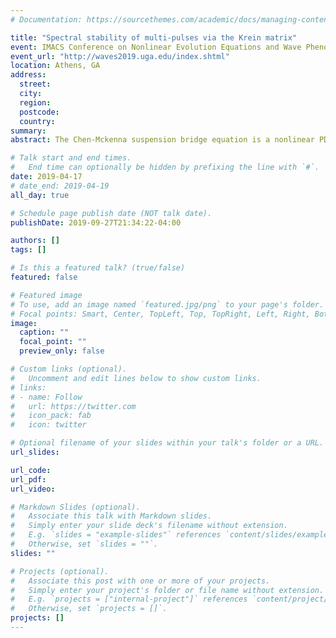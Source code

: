 ```yaml
---
# Documentation: https://sourcethemes.com/academic/docs/managing-content/

title: "Spectral stability of multi-pulses via the Krein matrix"
event: IMACS Conference on Nonlinear Evolution Equations and Wave Phenomena
event_url: "http://waves2019.uga.edu/index.shtml"
location: Athens, GA
address: 
  street: 
  city: 
  region: 
  postcode:
  country:
summary:
abstract: The Chen-Mckenna suspension bridge equation is a nonlinear PDE which is 2nd order in time and is used to model traveling waves on a suspended beam. For certain parameter regimes, it admits multi-pulse traveling wave solutions, which are small perturbations of the stable, primary pulse solution. Linear stability of these multi-pulse solutions is determined by eigenvalues near the origin representing the interaction between the individual pulses. Linearization about these multi-pulse solutions yields a quadratic eigenvalue problem. To study this problem, we use a reformulated version of the Krein matrix, which was presented by Todd Kapitula in a previous talk. Using an appropriate leading order expansion of the Krein matrix, we are able to give analytical criteria for the stability of these multi-pulse solutions. We also present numerical results to support our analysis. 

# Talk start and end times.
#   End time can optionally be hidden by prefixing the line with `#`.
date: 2019-04-17
# date_end: 2019-04-19
all_day: true

# Schedule page publish date (NOT talk date).
publishDate: 2019-09-27T21:34:22-04:00

authors: []
tags: []

# Is this a featured talk? (true/false)
featured: false

# Featured image
# To use, add an image named `featured.jpg/png` to your page's folder. 
# Focal points: Smart, Center, TopLeft, Top, TopRight, Left, Right, BottomLeft, Bottom, BottomRight.
image:
  caption: ""
  focal_point: ""
  preview_only: false

# Custom links (optional).
#   Uncomment and edit lines below to show custom links.
# links:
# - name: Follow
#   url: https://twitter.com
#   icon_pack: fab
#   icon: twitter

# Optional filename of your slides within your talk's folder or a URL.
url_slides:

url_code:
url_pdf:
url_video:

# Markdown Slides (optional).
#   Associate this talk with Markdown slides.
#   Simply enter your slide deck's filename without extension.
#   E.g. `slides = "example-slides"` references `content/slides/example-slides.md`.
#   Otherwise, set `slides = ""`.
slides: ""

# Projects (optional).
#   Associate this post with one or more of your projects.
#   Simply enter your project's folder or file name without extension.
#   E.g. `projects = ["internal-project"]` references `content/project/deep-learning/index.md`.
#   Otherwise, set `projects = []`.
projects: []
---
```

